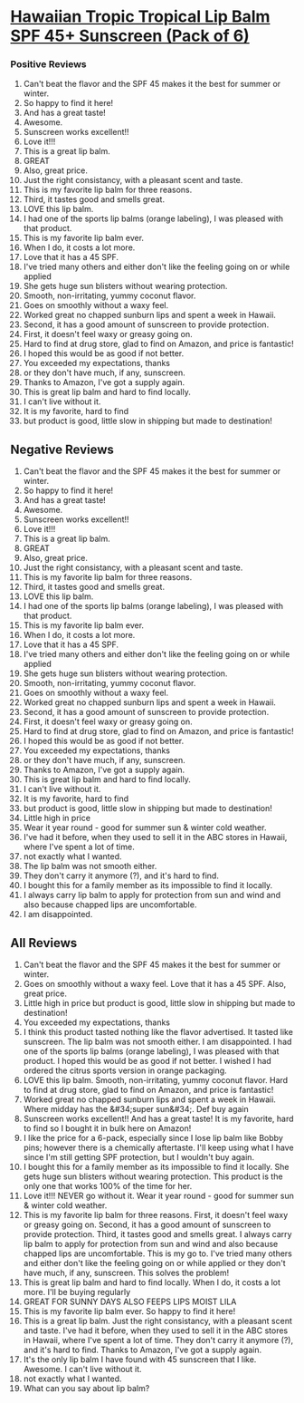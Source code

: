 # [Hawaiian Tropic Tropical Lip Balm SPF 45+ Sunscreen (Pack of 6)](https://products.checkmycream.com/products/Hawaiian-Tropic-Tropical-Lip-Balm-SPF-45+-Sunscreen-(Pack-of-6).html)

### Positive Reviews

<ol>
      <li>Can&#x27;t beat the flavor and the SPF 45 makes it the best for summer or winter.</li>
      <li>So happy to find it here!</li>
      <li>And has a great taste!  </li>
      <li>Awesome.</li>
      <li>Sunscreen works excellent!!  </li>
      <li>Love it!!!  </li>
      <li>This is a great lip balm.  </li>
      <li>GREAT  </li>
      <li>Also, great price.</li>
      <li>Just the right consistancy, with a pleasant scent and taste.  </li>
      <li>This is my favorite lip balm for three reasons.  </li>
      <li>Third, it tastes good and smells great.  </li>
      <li>LOVE this lip balm.  </li>
      <li>I had one of the sports lip balms (orange labeling), I was pleased with that product.</li>
      <li>This is my favorite lip balm ever.</li>
      <li>When I do, it costs a lot more.</li>
      <li>Love that it has a 45 SPF.  </li>
      <li>I&#x27;ve tried many others and either don&#x27;t like the feeling going on or while applied</li>
      <li>She gets huge sun blisters without wearing protection.  </li>
      <li>Smooth, non-irritating, yummy coconut flavor.  </li>
      <li>Goes on smoothly without a waxy feel.  </li>
      <li>Worked great no chapped sunburn lips and spent a week in Hawaii.</li>
      <li>Second, it has a good amount of sunscreen to provide protection.  </li>
      <li>First, it doesn&#x27;t feel waxy or greasy going on.  </li>
      <li>Hard to find at drug store, glad to find on Amazon, and price is fantastic!</li>
      <li>I hoped this would be as good if not better.</li>
      <li>You exceeded my expectations, thanks</li>
      <li>or they don&#x27;t have much, if any, sunscreen.  </li>
      <li>Thanks to Amazon, I&#x27;ve got a supply again.</li>
      <li>This is great lip balm and hard to find locally.</li>
      <li>I can&#x27;t live without it.</li>
      <li>It is my favorite, hard to find</li>
      <li>but product is good, little slow in shipping but made to destination!</li>
</ol>


<h2>Negative Reviews</h2>
<ol>
<li> Can&#x27;t beat the flavor and the SPF 45 makes it the best for summer or winter.</li>
<li> So happy to find it here!</li>
<li> And has a great taste!  </li>
<li> Awesome.</li>
<li> Sunscreen works excellent!!  </li>
<li> Love it!!!  </li>
<li> This is a great lip balm.  </li>
<li> GREAT  </li>
<li> Also, great price.</li>
<li> Just the right consistancy, with a pleasant scent and taste.  </li>
<li> This is my favorite lip balm for three reasons.  </li>
<li> Third, it tastes good and smells great.  </li>
<li> LOVE this lip balm.  </li>
<li> I had one of the sports lip balms (orange labeling), I was pleased with that product.</li>
<li> This is my favorite lip balm ever.</li>
<li> When I do, it costs a lot more.</li>
<li> Love that it has a 45 SPF.  </li>
<li> I&#x27;ve tried many others and either don&#x27;t like the feeling going on or while applied</li>
<li> She gets huge sun blisters without wearing protection.  </li>
<li> Smooth, non-irritating, yummy coconut flavor.  </li>
<li> Goes on smoothly without a waxy feel.  </li>
<li> Worked great no chapped sunburn lips and spent a week in Hawaii.</li>
<li> Second, it has a good amount of sunscreen to provide protection.  </li>
<li> First, it doesn&#x27;t feel waxy or greasy going on.  </li>
<li> Hard to find at drug store, glad to find on Amazon, and price is fantastic!</li>
<li> I hoped this would be as good if not better.</li>
<li> You exceeded my expectations, thanks</li>
<li> or they don&#x27;t have much, if any, sunscreen.  </li>
<li> Thanks to Amazon, I&#x27;ve got a supply again.</li>
<li> This is great lip balm and hard to find locally.</li>
<li> I can&#x27;t live without it.</li>
<li> It is my favorite, hard to find</li>
<li> but product is good, little slow in shipping but made to destination!</li>
<li> Little high in price</li>
<li> Wear it year round - good for summer sun &amp; winter cold weather.</li>
<li> I&#x27;ve had it before, when they used to sell it in the ABC stores in Hawaii, where I&#x27;ve spent a lot of time.  </li>
<li> not exactly what I wanted.</li>
<li> The lip balm was not smooth either.</li>
<li> They don&#x27;t carry it anymore (?), and it&#x27;s hard to find.  </li>
<li> I bought this for a family member as its impossible to find it locally.  </li>
<li> I always carry lip balm to apply for protection from sun and wind and also because chapped lips are uncomfortable.  </li>
<li> I  am disappointed.</li>
</ol>

<h2>All Reviews</h2>

<ol>
    <li> Can&#x27;t beat the flavor and the SPF 45 makes it the best for summer or winter.</li>
    <li> Goes on smoothly without a waxy feel.  Love that it has a 45 SPF.  Also, great price.</li>
    <li> Little high in price but product is good, little slow in shipping but made to destination!</li>
    <li> You exceeded my expectations, thanks</li>
    <li> I think this product tasted nothing like the flavor advertised. It tasted like sunscreen. The lip balm was not smooth either. I  am disappointed. I had one of the sports lip balms (orange labeling), I was pleased with that product. I hoped this would be as good if not better. I wished I had ordered the citrus sports version in orange packaging.</li>
    <li> LOVE this lip balm.  Smooth, non-irritating, yummy coconut flavor.  Hard to find at drug store, glad to find on Amazon, and price is fantastic!</li>
    <li> Worked great no chapped sunburn lips and spent a week in Hawaii. Where midday has the &amp;#34;super sun&amp;#34;. Def buy again</li>
    <li> Sunscreen works excellent!!  And has a great taste!  It is my favorite, hard to find so I bought it in bulk here on Amazon!</li>
    <li> I like the price for a 6-pack, especially since I lose lip balm like Bobby pins; however there is a chemically aftertaste. I&#x27;ll keep using what I have since I&#x27;m still getting SPF protection, but I wouldn&#x27;t buy again.</li>
    <li> I bought this for a family member as its impossible to find it locally.  She gets huge sun blisters without wearing protection.  This product is the only one that works 100% of the time for her.</li>
    <li> Love it!!!  NEVER go without it. Wear it year round - good for summer sun &amp; winter cold weather.</li>
    <li> This is my favorite lip balm for three reasons.  First, it doesn&#x27;t feel waxy or greasy going on.  Second, it has a good amount of sunscreen to provide protection.  Third, it tastes good and smells great.  I always carry lip balm to apply for protection from sun and wind and also because chapped lips are uncomfortable.  This is my go to.  I&#x27;ve tried many others and either don&#x27;t like the feeling going on or while applied or they don&#x27;t have much, if any, sunscreen.  This solves the problem!</li>
    <li> This is great lip balm and hard to find locally. When I do, it costs a lot more. I&#x27;ll be buying regularly</li>
    <li> GREAT  FOR  SUNNY DAYS  ALSO FEEPS LIPS MOIST  LILA</li>
    <li> This is my favorite lip balm ever. So happy to find it here!</li>
    <li> This is a great lip balm.  Just the right consistancy, with a pleasant scent and taste.  I&#x27;ve had it before, when they used to sell it in the ABC stores in Hawaii, where I&#x27;ve spent a lot of time.  They don&#x27;t carry it anymore (?), and it&#x27;s hard to find.  Thanks to Amazon, I&#x27;ve got a supply again.</li>
    <li> It&#x27;s the only lip balm I have found with 45 sunscreen that I like. Awesome. I can&#x27;t live without it.</li>
    <li> not exactly what I wanted.</li>
    <li> What can you say about lip balm?</li>
</ol>




